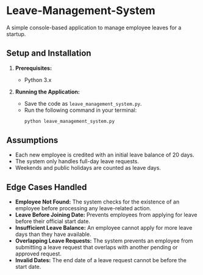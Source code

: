 # Leave-Management-System

A simple console-based application to manage employee leaves for a startup.

## Setup and Installation

1.  **Prerequisites:**
    *   Python 3.x

2.  **Running the Application:**
    *   Save the code as `leave_management_system.py`.
    *   Run the following command in your terminal:
        ```bash
        python leave_management_system.py
        ```

## Assumptions

*   Each new employee is credited with an initial leave balance of 20 days.
*   The system only handles full-day leave requests.
*   Weekends and public holidays are counted as leave days.

## Edge Cases Handled

*   **Employee Not Found:** The system checks for the existence of an employee before processing any leave-related action.
*   **Leave Before Joining Date:** Prevents employees from applying for leave before their official start date.
*   **Insufficient Leave Balance:** An employee cannot apply for more leave days than they have available.
*   **Overlapping Leave Requests:** The system prevents an employee from submitting a leave request that overlaps with another pending or approved request.
*   **Invalid Dates:** The end date of a leave request cannot be before the start date.
